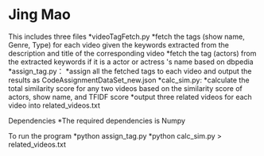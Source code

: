 Jing Mao
=========

This includes three files
	*videoTagFetch.py
		*fetch the tags (show name, Genre, Type) for each video given the keywords extracted from the description and title of the corresponding video
		*fetch the tag (actors) from the extracted keywords if it is a actor or actress 's name based on dbpedia
	*assign_tag.py：
		*assign all the fetched tags to each video and output the results as CodeAssignmentDataSet_new.json
	*calc_sim.py:
		*calculate the total similarity score for any two videos based on the similarity score of actors, show name, and TFIDF score 
		*output three related videos for each video into related_videos.txt
   
Dependencies
	*The required dependencies is Numpy

To run the program
	*python assign_tag.py
	*python calc_sim.py > related_videos.txt